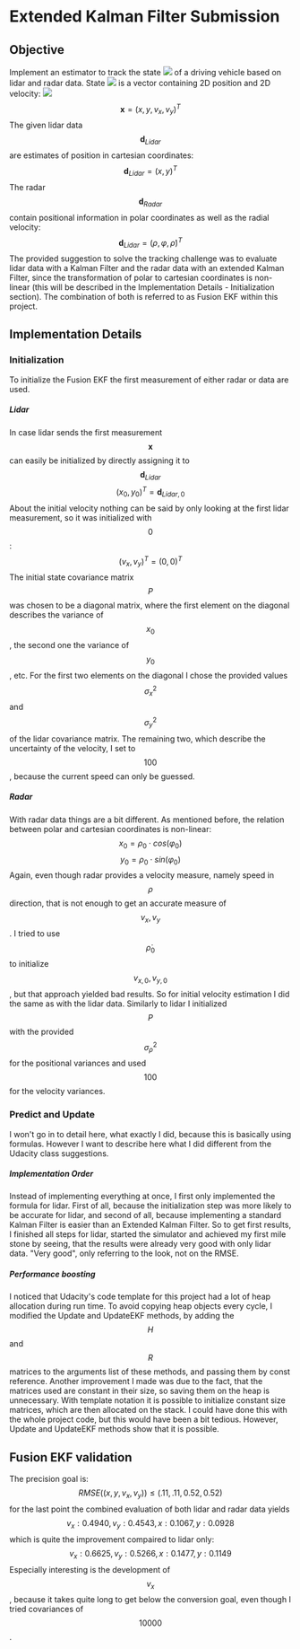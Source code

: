 # Extended Kalman Filter Submission

## Objective
Implement an estimator to track the state <img src="https://render.githubusercontent.com/render/math?math=\mathbf{x}"> of a driving vehicle based on lidar and radar data. State <img src="https://render.githubusercontent.com/render/math?math=\mathbf{x}"> is a vector containing 2D position and 2D velocity:
<img src="https://render.githubusercontent.com/render/math?math=\mathbf{x}=(x, y, v_{x}, v_{y})^{T}">
$$\mathbf{x}=(x, y, v_{x}, v_{y})^{T}$$ 
The given lidar data $$\mathbf{d}_{Lidar}$$ are estimates of position in cartesian coordinates:
$$\mathbf{d}_{Lidar}=(x, y)^{T}$$
The radar $$\mathbf{d}_{Radar}$$ contain positional information in polar coordinates as well as the radial velocity:
$$\mathbf{d}_{Lidar}=(\rho, \varphi, \dot{\rho})^{T}$$
The provided suggestion to solve the tracking challenge was to evaluate lidar data with a Kalman Filter and the radar data with an extended Kalman Filter, since the transformation of polar to cartesian coordinates is non-linear (this will be described in the Implementation Details - Initialization section). The combination of both is referred to as Fusion EKF within this project.
## Implementation Details
### Initialization
To initialize the Fusion EKF the first measurement of either radar or data are used.
##### Lidar
In case lidar sends the first measurement $$\mathbf{x}$$ can easily be initialized by directly assigning it to $$\mathbf{d}_{Lidar}$$
$$(x_{0}, y_{0})^{T}=\mathbf{d}_{Lidar, 0}$$
About the initial velocity nothing can be said by only looking at the first lidar measurement, so it was initialized with $$0$$: 
$$(v_{x}, v_{y})^{T}=(0, 0)^{T}$$
The initial state covariance matrix $$P$$ was chosen to be a diagonal matrix, where the first element on the diagonal describes the variance of $$x_{0}$$, the second one the variance of $$y_{0}$$, etc. For the first two elements on the diagonal I chose the provided values $$\sigma^{2}_{x}$$ and $$\sigma^{2}_{y}$$ of the lidar covariance matrix. The remaining two, which describe the uncertainty of the velocity, I set to $$100$$, because the current speed can only be guessed.  
##### Radar
With radar data things are a bit different. As mentioned before, the relation between polar and cartesian coordinates is non-linear: 
$$x_{0} = \rho_{0} \cdot cos(\varphi_{0})$$
$$y_{0} = \rho_{0} \cdot sin(\varphi_{0})$$
Again, even though radar provides a velocity measure, namely speed in $$\rho$$ direction, that is not enough to get an accurate measure of $$v_{x}, v_{y}$$. I tried to use $$\dot\rho_{0}$$ to initialize $$v_{x,0}, v_{y,0}$$, but that approach yielded bad results. So for initial velocity estimation I did the same as with the lidar data.
Similarly to lidar I initialized $$P$$ with the provided $$\sigma^{2}_{\rho}$$ for the positional variances and used $$100$$ for the velocity variances.

### Predict and Update
I won't go in to detail here, what exactly I did, because this is basically using formulas. However I want to describe here what I did different from the Udacity class suggestions.
##### Implementation Order
 Instead of implementing everything at once, I first only implemented the formula for lidar. First of all, because the initialization step was more likely to be accurate for lidar, and second of all, because implementing a standard Kalman Filter is easier than an Extended Kalman Filter. So to get first results, I finished all steps for lidar, started the simulator and achieved my first mile stone by seeing, that the results were already very good with only lidar data. "Very good", only referring to the look, not on the RMSE.
 
 ##### Performance boosting
 I noticed that Udacity's code template for this project had a lot of heap allocation during run time. To avoid copying heap objects every cycle, I modified the Update and UpdateEKF methods, by adding the $$H$$ and $$R$$ matrices to the arguments list of these methods, and passing them by const reference. 
 Another improvement I made was due to the fact, that the matrices used are constant in their size, so saving them on the heap is unnecessary. With template notation it is possible to initialize constant size matrices, which are then allocated on the stack. I could have done this with the whole project code, but this would have been a bit tedious. However, Update and UpdateEKF methods show that it is possible.
 
 ## Fusion EKF validation
 The precision goal is:
$$RMSE((x, y, v_{x}, v_{y})) \le (.11, .11, 0.52, 0.52)$$ 
for the last point the combined evaluation of both lidar and radar data yields
$$v_{x}:0.4940,v_{y}:0.4543,x:0.1067,y:0.0928$$
which is quite the improvement compaired to lidar only:
$$v_{x}:0.6625,v_{y}:0.5266,x:0.1477,y:0.1149$$
Especially interesting is the development of $$v_x$$, because it takes quite long to get below the conversion goal, even though I tried covariances of $$10000$$.

 
